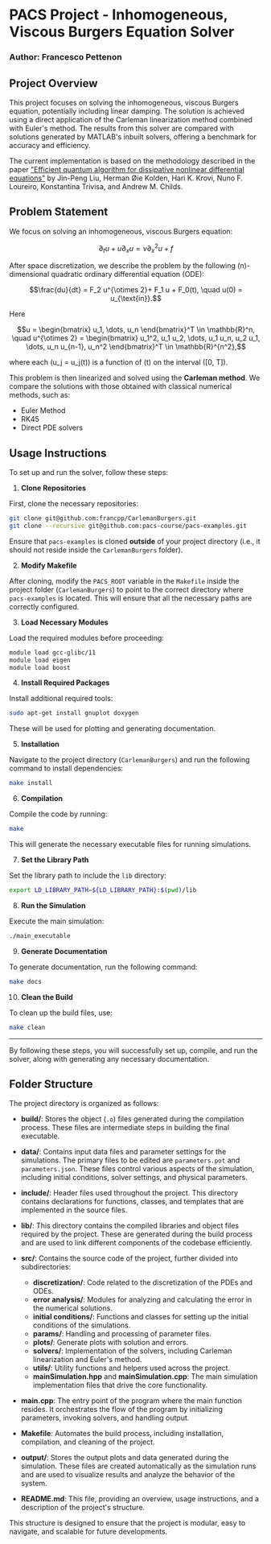 # PACS Project - Inhomogeneous, Viscous Burgers Equation Solver

### Author: Francesco Pettenon

## Project Overview

This project focuses on solving the inhomogeneous, viscous Burgers equation, potentially including linear damping. The solution is achieved using a direct application of the Carleman linearization method combined with Euler's method. The results from this solver are compared with solutions generated by MATLAB's inbuilt solvers, offering a benchmark for accuracy and efficiency.

The current implementation is based on the methodology described in the paper ["Efficient quantum algorithm for dissipative nonlinear differential equations"](https://arxiv.org/abs/2011.03185) by Jin-Peng Liu, Herman Øie Kolden, Hari K. Krovi, Nuno F. Loureiro, Konstantina Trivisa, and Andrew M. Childs.

## Problem Statement

We focus on solving an inhomogeneous, viscous Burgers equation:

```math
\partial_t u + u \partial_x u = \nu \partial_x^2 u + f
```

After space discretization, we describe the problem by the following \(n\)-dimensional quadratic ordinary differential equation (ODE):

```math
\frac{du}{dt} = F_2 u^{\otimes 2}+ F_1 u + F_0(t), \quad u(0) = u_{\text{in}}.
```

Here

```math
u = \begin{bmatrix} u_1, \dots, u_n \end{bmatrix}^T \in \mathbb{R}^n, \quad u^{\otimes 2} = \begin{bmatrix} u_1^2, u_1 u_2, \dots, u_1 u_n, u_2 u_1, \dots, u_n u_{n-1}, u_n^2 \end{bmatrix}^T \in \mathbb{R}^{n^2},
```

where each \(u_j = u_j(t)\) is a function of \(t\) on the interval \([0, T]\).

This problem is then linearized and solved using the **Carleman method**. We compare the solutions with those obtained with classical numerical methods, such as:

- Euler Method
- RK45
- Direct PDE solvers

## Usage Instructions

To set up and run the solver, follow these steps:

1. **Clone Repositories**

First, clone the necessary repositories:

```bash
git clone git@github.com:francpp/CarlemanBurgers.git
git clone --recursive git@github.com:pacs-course/pacs-examples.git
```

Ensure that `pacs-examples` is cloned **outside** of your project directory (i.e., it should not reside inside the `CarlemanBurgers` folder).

2. **Modify Makefile**

After cloning, modify the `PACS_ROOT` variable in the `Makefile` inside the project folder (`CarlemanBurgers`) to point to the correct directory where `pacs-examples` is located. This will ensure that all the necessary paths are correctly configured.

3. **Load Necessary Modules**

Load the required modules before proceeding:

```bash
module load gcc-glibc/11
module load eigen
module load boost
```

4. **Install Required Packages**

Install additional required tools:

```bash
sudo apt-get install gnuplot doxygen
```

These will be used for plotting and generating documentation.

5. **Installation**

Navigate to the project directory (`CarlemanBurgers`) and run the following command to install dependencies:

```bash
make install
```

6. **Compilation**

Compile the code by running:

```bash
make
```

This will generate the necessary executable files for running simulations.

7. **Set the Library Path**

Set the library path to include the `lib` directory:

```bash
export LD_LIBRARY_PATH=${LD_LIBRARY_PATH}:$(pwd)/lib
```

8. **Run the Simulation**

Execute the main simulation:

```bash
./main_executable
```

9. **Generate Documentation**

To generate documentation, run the following command:

```bash
make docs
```

10. **Clean the Build**

To clean up the build files, use:

```bash
make clean
```

---

By following these steps, you will successfully set up, compile, and run the solver, along with generating any necessary documentation.


## Folder Structure

The project directory is organized as follows:

- **build/**: Stores the object (`.o`) files generated during the compilation process. These files are intermediate steps in building the final executable.

- **data/**: Contains input data files and parameter settings for the simulations. The primary files to be edited are `parameters.pot` and `parameters.json`. These files control various aspects of the simulation, including initial conditions, solver settings, and physical parameters.

- **include/**: Header files used throughout the project. This directory contains declarations for functions, classes, and templates that are implemented in the source files.

- **lib/**: This directory contains the compiled libraries and object files required by the project. These are generated during the build process and are used to link different components of the codebase efficiently.

- **src/**: Contains the source code of the project, further divided into subdirectories:
  - **discretization/**: Code related to the discretization of the PDEs and ODEs.
  - **error analysis/**: Modules for analyzing and calculating the error in the numerical solutions.
  - **initial conditions/**: Functions and classes for setting up the initial conditions of the simulations.
  - **params/**: Handling and processing of parameter files.
  - **plots/**: Generate plots with solution and errors.
  - **solvers/**: Implementation of the solvers, including Carleman linearization and Euler's method.
  - **utils/**: Utility functions and helpers used across the project.
  - **mainSimulation.hpp** and **mainSimulation.cpp**: The main simulation implementation files that drive the core functionality.

- **main.cpp**: The entry point of the program where the main function resides. It orchestrates the flow of the program by initializing parameters, invoking solvers, and handling output.

- **Makefile**: Automates the build process, including installation, compilation, and cleaning of the project.

- **output/**: Stores the output plots and data generated during the simulation. These files are created automatically as the simulation runs and are used to visualize results and analyze the behavior of the system.

- **README.md**: This file, providing an overview, usage instructions, and a description of the project's structure.

This structure is designed to ensure that the project is modular, easy to navigate, and scalable for future developments.
